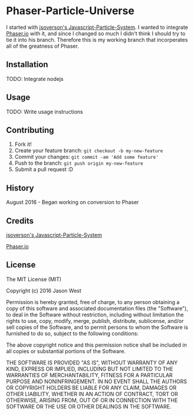 # Phaser-Particle-Universe

I started with [jsoverson's Javascript-Particle-System](https://github.com/jsoverson/JavaScript-Particle-System). I wanted to integrate [Phaser.io](http://phaser.io/) with it, and since I changed so much I didn't think I should try to tie it into his branch. Therefore this is my working branch that incorperates all of the greatness of Phaser.

## Installation

TODO: Integrate nodejs

## Usage

TODO: Write usage instructions

## Contributing

1. Fork it!
2. Create your feature branch: `git checkout -b my-new-feature`
3. Commit your changes: `git commit -am 'Add some feature'`
4. Push to the branch: `git push origin my-new-feature`
5. Submit a pull request :D

## History

August 2016 - Began working on conversion to Phaser 

## Credits

[jsoverson's Javascript-Particle-System](https://github.com/jsoverson/JavaScript-Particle-System)

 [Phaser.io](http://phaser.io/)

## License

The MIT License (MIT)

Copyright (c) 2016 Jason West

Permission is hereby granted, free of charge, to any person obtaining a copy of this software and associated documentation files (the "Software"), to deal in the Software without restriction, including without limitation the rights to use, copy, modify, merge, publish, distribute, sublicense, and/or sell copies of the Software, and to permit persons to whom the Software is furnished to do so, subject to the following conditions:

The above copyright notice and this permission notice shall be included in all copies or substantial portions of the Software.

THE SOFTWARE IS PROVIDED "AS IS", WITHOUT WARRANTY OF ANY KIND, EXPRESS OR IMPLIED, INCLUDING BUT NOT LIMITED TO THE WARRANTIES OF MERCHANTABILITY, FITNESS FOR A PARTICULAR PURPOSE AND NONINFRINGEMENT. IN NO EVENT SHALL THE AUTHORS OR COPYRIGHT HOLDERS BE LIABLE FOR ANY CLAIM, DAMAGES OR OTHER LIABILITY, WHETHER IN AN ACTION OF CONTRACT, TORT OR OTHERWISE, ARISING FROM, OUT OF OR IN CONNECTION WITH THE SOFTWARE OR THE USE OR OTHER DEALINGS IN THE SOFTWARE.